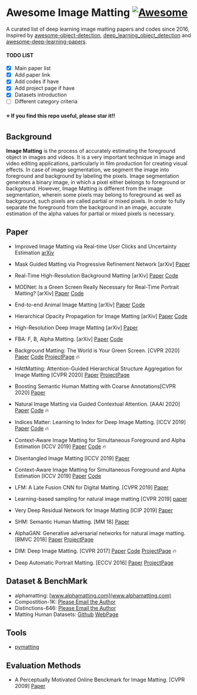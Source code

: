 # Awesome Image Matting [![Awesome](https://awesome.re/badge.svg)](https://awesome.re)

A curated list of deep learning image matting papers and codes since 2016, Inspired by [awesome-object-detection](https://github.com/amusi/awesome-object-detection), [deep_learning_object_detection](https://github.com/hoya012/deep_learning_object_detection) and [awesome-deep-learning-papers](https://github.com/terryum/awesome-deep-learning-papers).

#### TODO LIST

- [x] Main paper list
- [x] Add paper link
- [x] Add codes if have
- [x] Add project page if have
- [x] Datasets introduction
- [ ] Different category criteria

#### :star: If you find this repo useful, please star it!!

## Background

**Image Matting** is the process of accurately estimating the foreground object in images and videos. It is a very important technique in image and video editing applications, particularly in film production for creating visual effects. In case of image segmentation, we segment the image into foreground and background by labeling the pixels. Image segmentation generates a binary image, in which a pixel either belongs to foreground or background. However, Image Matting is different from the image segmentation, wherein some pixels may belong to foreground as well as background, such pixels are called partial or mixed pixels. In order to fully separate the foreground from the background in an image, accurate estimation of the alpha values for partial or mixed pixels is necessary.

## Paper

- Improved Image Matting via Real-time User Clicks and Uncertainty Estimation [arXiv](https://arxiv.org/pdf/2012.08323.pdf)

- Mask Guided Matting via Progressive Refinement Network [arXiv] [Paper](https://arxiv.org/pdf/2012.06722.pdf) 

- Real-Time High-Resolution Background Matting [arXiv] [Paper](https://arxiv.org/abs/2012.07810) [Code](PeterL1n/BackgroundMattingV2)


- MODNet: Is a Green Screen Really Necessary for Real-Time Portrait Matting? [arXiv] [Paper](https://arxiv.org/pdf/2011.11961.pdf) [Code](https://github.com/ZHKKKe/MODNet)

- End-to-end Animal Image Matting [arXiv] [Paper](https://arxiv.org/pdf/2010.16188.pdf) [Code](https://github.com/JizhiziLi/animal-matting)

- Hierarchical Opacity Propagation for Image Matting [arXiv] [Paper](https://arxiv.org/pdf/2004.03249.pdf) [Code](https://github.com/Yaoyi-Li/HOP-Matting)

- High-Resolution Deep Image Matting [arXiv] [Paper](https://arxiv.org/abs/2009.06613)

- FBA: F, B, Alpha Matting. [arXiv] [Paper](https://arxiv.org/abs/2003.07711) [Code](https://github.com/MarcoForte/FBA_Matting) 

- Background Matting: The World is Your Green Screen. [CVPR 2020] [Paper](https://arxiv.org/pdf/2004.00626v2.pdf) [Code](https://github.com/senguptaumd/Background-Matting) [ProjectPage](https://grail.cs.washington.edu/projects/background-matting/) :fire:

- HAttMatting: Attention-Guided Hierarchical Structure Aggregation for Image Matting [CVPR 2020] [Paper](http://openaccess.thecvf.com/content_CVPR_2020/papers/Qiao_Attention-Guided_Hierarchical_Structure_Aggregation_for_Image_Matting_CVPR_2020_paper.pdf) [ProjectPage](https://wukaoliu.github.io/HAttMatting/)

- Boosting Semantic Human Matting with Coarse Annotations[CVPR 2020] [Paper](https://arxiv.org/pdf/2004.04955.pdf)

- Natural Image Matting via Guided Contextual Attention. [AAAI 2020] [Paper](http://arxiv.org/abs/2001.04069) [Code](https://github.com/Yaoyi-Li/GCA-Matting) :fire: 

- Indices Matter: Learning to Index for Deep Image Matting. [ICCV 2019] [Paper](https://arxiv.org/abs/1908.00672) [Code](https://github.com/poppinace/indexnet_matting) :fire: 

- Context-Aware Image Matting for Simultaneous Foreground and Alpha Estimation [ICCV 2019] [Paper](https://arxiv.org/pdf/1909.09725v2.pdf) [Code](https://github.com/hqqxyy/Context-Aware-Matting) :fire: 

- Disentangled Image Matting [ICCV 2019] [Paper](https://arxiv.org/abs/1909.04686)

- Context-Aware Image Matting for Simultaneous Foreground and Alpha Estimation [ICCV 2019] [Paper](https://arxiv.org/abs/1909.09725) [Code](https://github.com/hqqxyy/Context-Aware-Matting)

- LFM: A Late Fusion CNN for Digital Matting. [CVPR 2019] [Paper](https://openaccess.thecvf.com/content_CVPR_2019/papers/Zhang_A_Late_Fusion_CNN_for_Digital_Matting_CVPR_2019_paper.pdf)

- Learning-based sampling for natural image matting [CVPR 2019] [paper](http://openaccess.thecvf.com/content_CVPR_2019/papers/Tang_Learning-Based_Sampling_for_Natural_Image_Matting_CVPR_2019_paper.pdf)

- Very Deep Residual Network for Image Matting [ICIP 2019] [Paper](https://ieeexplore.ieee.org/stamp/stamp.jsp?tp=&arnumber=8803682)

- SHM: Semantic Human Matting. [MM 18] [Paper](https://arxiv.org/pdf/1809.01354.pdf)

- AlphaGAN: Generative adversarial networks for natural image matting. [BMVC 2018] [Paper](https://arxiv.org/abs/1807.10088) [ProjectPage](https://v-sense.scss.tcd.ie/research/deep-learning/alphagan-generative-adversarial-networks-for-natural-image-matting/)

- DIM: Deep Image Matting. [CVPR 2017] [Paper](https://arxiv.org/abs/1703.03872) [Code](https://github.com/foamliu/Deep-Image-Matting-PyTorch) [ProjectPage](https://sites.google.com/view/deepimagematting) :fire: 

- Deep Automatic Portrait Matting. [ECCV 2016] [Paper](http://www.cse.cuhk.edu.hk/~leojia/projects/automatting/papers/deepmatting.pdf) [ProjectPage](http://www.cse.cuhk.edu.hk/~leojia/projects/automatting/index.html) 


## Dataset & BenchMark

- alphamatting: [www.alphamatting.com](www.alphamatting.com)
- Compostition-1K: [Please Email the Author](https://sites.google.com/view/deepimagematting)
- Distinctions-646: [Please Email the Author](https://wukaoliu.github.io/HAttMatting/)
- Matting Human Datasets: [Github](https://github.com/aisegmentcn/matting_human_datasets) [WebPage](www.aisegment.com)

## Tools
- [pymatting](https://github.com/pymatting/pymatting)

## Evaluation Methods
- A Perceptually Motivated Online Benckmark for Image Matting. [CVPR 2009] [Paper](https://www.microsoft.com/en-us/research/publication/a-perceptually-motivated-online-benchmark-for-image-matting/)
